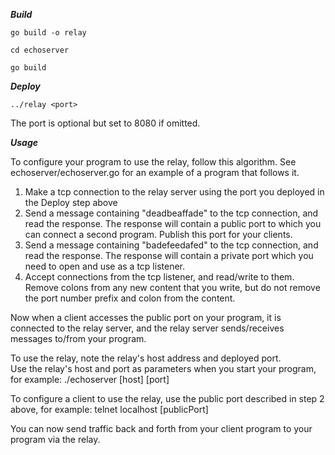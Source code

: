 ***Build***
```
go build -o relay

cd echoserver

go build 
```
***Deploy***
```
../relay <port>
```
The port is optional but set to 8080 if omitted.

***Usage***

To configure your program to use the relay, follow this algorithm.  See echoserver/echoserver.go for an example of a program that follows it.
1. Make a tcp connection to the relay server using the port you deployed in the Deploy step above
2. Send a message containing "deadbeaffade" to the tcp connection, and read the response.  The response will contain a public port to which you can connect a second program.  Publish this port for your clients.
3. Send a message containing "badefeedafed" to the tcp connection, and read the response.  The response will contain a private port which you need to open and use as a tcp listener.
4. Accept connections from the tcp listener, and read/write to them.  Remove colons from any new content that you write, but do not remove the port number prefix and colon from the content.

Now when a client accesses the public port on your program, it is connected to the relay server, and the relay server sends/receives messages to/from your program.

To use the relay, note the relay's host address and deployed port.   
Use the relay's host and port as parameters when you start your program, for example:
./echoserver [host] [port]

To configure a client to use the relay, use the public port described in step 2 above, for example:
telnet localhost [publicPort]

You can now send traffic back and forth from your client program to your program via the relay.
